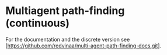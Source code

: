 # Multiagent path-finding (continuous)

For the documentation and the discrete version see [https://github.com/redvinaa/multi-agent-path-finding-docs.git].
